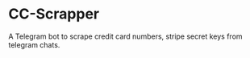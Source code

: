 # CC-Scrapper
A Telegram bot to scrape credit card numbers, stripe secret keys from telegram chats.
